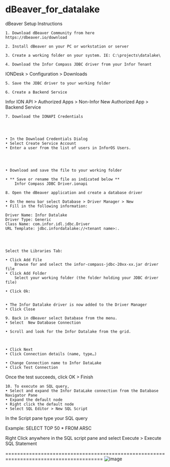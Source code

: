 # dBeaver_for_datalake
dBeaver Setup Instructions


	1. Download dBeaver Community from here
	https://dbeaver.io/download

	2. Install dBeaver on your PC or workstation or server

	3. Create a working folder on your system. IE: C:\projects\datalake\

	4. Download the Infor Compass JDBC driver from your Infor Tenant

IONDesk > Configuration > Downloads



	5. Save the JDBC driver to your working folder

	6. Create a Backend Service

Infor ION API > Authorized Apps > Non-Infor New Authorized App > Backend Service



	7. Download the IONAPI Credentials




	• In the Download Credentials Dialog
	• Select Create Service Account
	• Enter a user from the list of users in InforOS Users.  




	• Download and save the file to your working folder
	
	• ** Save or rename the file as indicated below **
		Infor Compass JDBC Driver.ionapi

	8. Open the dBeaver application and create a database driver

	• On the menu bar select Database > Driver Manager > New
	• Fill in the following information:
	
	Driver Name: Infor Datalake
	Driver Type: Generic
	Class Name: com.infor.idl.jdbc.Driver
	URL Template: jdbc.infordatalake://<tenant name>:.




	Select the Libraries Tab:

	• Click Add File
		Browse for and select the infor-compass-jdbc-20xx-xx.jar driver file
	• Click Add Folder
		Select your working folder (the folder holding your JDBC driver file)

	• Click Ok:


	• The Infor Datalake driver is now added to the Driver Manager
	• Click Close

	9. Back in dBeaver select Database from the menu.
	• Select  New Database Connection

	• Scroll and look for the Infor Datalake from the grid.



	• Click Next 
	• Click Connection details (name, type…)

	• Change Connection name to Infor DataLake
	• Click Test Connection





Once the test succeeds, click OK > Finish

	10. To execute an SQL query,
	• Select and expand the Infor DataLake connection from the Database Navigator Pane
	• Expand the default node
	• Right click the default node 
	• Select SQL Editor > New SQL Script

In the <Infor DataLake > Script pane type your SQL query 

Example:              SELECT TOP 50 * FROM ARSC

Right Click anywhere in the SQL script pane and select  Execute > Execute SQL Statement

=======================================================================================
![image](https://user-images.githubusercontent.com/15594519/133474386-65bd440c-602d-411e-85ef-343e32c4b921.png)
